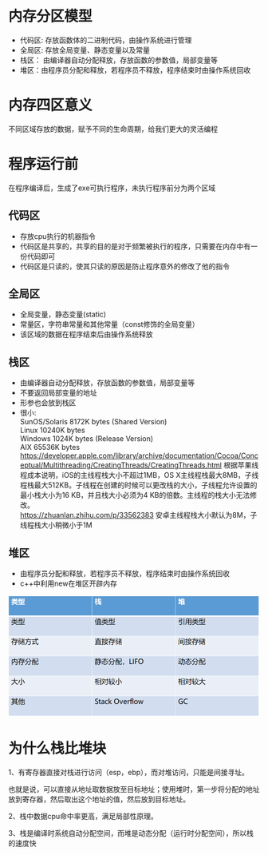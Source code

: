 # 内存分区模型

- 代码区: 存放函数体的二进制代码，由操作系统进行管理
- 全局区: 存放全局变量、静态变量以及常量
- 栈区： 由编译器自动分配释放，存放函数的参数值，局部变量等
- 堆区：由程序员分配和释放，若程序员不释放，程序结束时由操作系统回收

# 内存四区意义
不同区域存放的数据，赋予不同的生命周期，给我们更大的灵活编程


# 程序运行前
在程序编译后，生成了exe可执行程序，未执行程序前分为两个区域

## 代码区
- 存放cpu执行的机器指令
- 代码区是共享的，共享的目的是对于频繁被执行的程序，只需要在内存中有一份代码即可
- 代码区是只读的，使其只读的原因是防止程序意外的修改了他的指令

## 全局区
- 全局变量，静态变量(static)
- 常量区，字符串常量和其他常量（const修饰的全局变量）
- 该区域的数据在程序结束后由操作系统释放

## 栈区
- 由编译器自动分配释放，存放函数的参数值，局部变量等
- 不要返回局部变量的地址
- 形参也会放到栈区
- 很小:  
SunOS/Solaris 8172K bytes (Shared Version)  
Linux 10240K bytes   
Windows 1024K bytes (Release Version)  
AIX 65536K bytes  
https://developer.apple.com/library/archive/documentation/Cocoa/Conceptual/Multithreading/CreatingThreads/CreatingThreads.html
根据苹果线程成本说明，iOS的主线程栈大小不超过1MB，OS X主线程栈最大8MB，子线程栈最大512KB。子线程在创建的时候可以更改栈的大小，子线程允许设置的最小栈大小为16 KB，并且栈大小必须为4 KB的倍数。主线程的栈大小无法修改。  
https://zhuanlan.zhihu.com/p/33562383
安卓主线程栈大小默认为8M，子线程栈大小稍微小于1M


## 堆区
- 由程序员分配和释放，若程序员不释放，程序结束时由操作系统回收
- c++中利用new在堆区开辟内存


![stack_heap](./stack_heap.png)

# 为什么栈比堆块

1、有寄存器直接对栈进行访问（esp，ebp），而对堆访问，只能是间接寻址。

也就是说，可以直接从地址取数据放至目标地址；使用堆时，第一步将分配的地址放到寄存器，然后取出这个地址的值，然后放到目标地址。

2、栈中数据cpu命中率更高，满足局部性原理。

3、栈是编译时系统自动分配空间，而堆是动态分配（运行时分配空间），所以栈的速度快